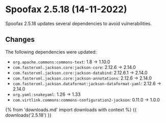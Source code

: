 # Spoofax 2.5.18 (14-11-2022)

Spoofax 2.5.18 updates several dependencies to avoid vulnerabilities.

## Changes

The following dependencies were updated:

- `org.apache.commons:commons-text`: 1.8 -> 1.10.0
- `com.fasterxml.jackson.core:jackson-core`: 2.12.6 -> 2.14.0
- `com.fasterxml.jackson.core:jackson-databind`: 2.12.6.1 -> 2.14.0
- `com.fasterxml.jackson.core:jackson-annotations`: 2.12.6 -> 2.14.0
- `com.fasterxml.jackson.dataformat:jackson-dataformat-yaml`: 2.12.6 -> 2.14.0
- `org.yaml:snakeyaml`: 1.26 -> 1.33
- `com.virtlink.commons:commons-configuration2-jackson`: 0.11.0 -> 1.0.0

{% from 'downloads.md' import downloads with context %}
{{ downloads('2.5.18') }}
